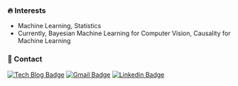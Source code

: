 
<!--
**euphoria0-0/euphoria0-0** is a ✨ _special_ ✨ repository because its `README.md` (this file) appears on your GitHub profile.

Here are some ideas to get you started:

- 🔭 I’m currently working on ...
- 🌱 I’m currently learning ...
- 👯 I’m looking to collaborate on ...
- 🤔 I’m looking for help with ...
- 💬 Ask me about ...
- 📫 How to reach me: ...
- 😄 Pronouns: ...
- ⚡ Fun fact: ...
-->





### :fire: Interests

- Machine Learning, Statistics
- Currently, Bayesian Machine Learning for Computer Vision, Causality for Machine Learning

### :love_letter: Contact
  
  [![Tech Blog Badge](http://img.shields.io/badge/-Github-black?style=flat-square&logo=github&link=https://euphoria0-0.github.io)](https://euphoria0-0.github.io)
  [![Gmail Badge](https://img.shields.io/badge/Gmail-d14836?style=flat&logo=Gmail&logoColor=white&link=mailto:euphoria9600@gmail.com)](mailto:euphoria9600@gmail.com)
  [![Linkedin Badge](https://img.shields.io/badge/Linkedin-blue?style=flat&logo=Linkedin&logoColor=white&link=https://www.linkedin.com/in/sy-p-782a62187)](https://www.linkedin.com/in/sy-p-782a62187/)
  
  <!--
[![portfolio Badge](http://img.shields.io/badge/-Portfolio-black?style=flat&logo=github&link=https://euphoria0-0.github.io/projects/)](https://euphoria0-0.github.io/projects/)
  [![Blog Badge](https://img.shields.io/badge/-NAVER%20Blog-2DB400?style=flat&logo=Blogger&logoColor=white&link=https://blog.naver.com/tutumd96/)](https://blog.naver.com/tutumd96/)
  [![Blog Badge](https://img.shields.io/badge/-Tistory%20Blog-black?style=flat&logo=Blogger&logoColor=white&link=https://euphoria0-0.tistory.com/)](https://euphoria0-0.tistory.com/)
  -->


